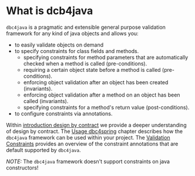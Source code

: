 # What is dcb4java

 `dbc4java` is a pragmatic and extensible general purpose validation framework for any kind of java objects and allows you:

 * to easily validate objects on demand
 * to specify constraints for class fields and methods.
     * specifying constraints for method parameters that are automatically checked when a method is called (pre-conditions).
     * requiring a certain object state before a method is called (pre-conditions).
     * enforcing object validation after an object has been created (invariants).
     * enforcing object validation after a method on an object has been called (invariants).
     * specifying constraints for a method's return value (post-conditions).
 * to configure constraints via annotations.

 Within [introduction design by contract](introduction_dbc.html) we provide a deeper understanding of design by contract. The [Usage dbc4spring](usage.html) chapter describes how the `dbc4java` framework can be used within your project. The [Validation Constraints](validation_constraints.html) provides an overview of the constraint annotations that are default supported by `dbc4java`.

*NOTE:* The `dbc4java` framework doesn't support constraints on java constructors!
